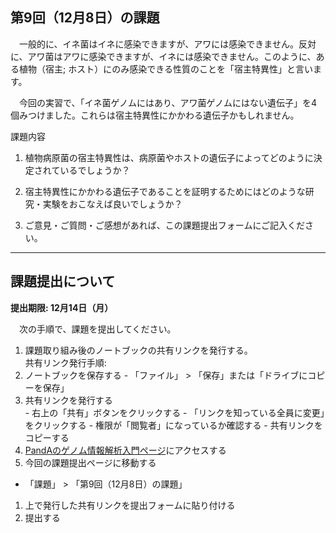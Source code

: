 第9回（12月8日）の課題
---

　一般的に、イネ菌はイネに感染できますが、アワには感染できません。反対に、アワ菌はアワに感染できますが、イネには感染できません。このように、ある植物（宿主; ホスト）にのみ感染できる性質のことを「宿主特異性」と言います。

　今回の実習で、「イネ菌ゲノムにはあり、アワ菌ゲノムにはない遺伝子」を4個みつけました。これらは宿主特異性にかかわる遺伝子かもしれません。

課題内容

1. 植物病原菌の宿主特異性は、病原菌やホストの遺伝子によってどのように決定されているでしょうか？

2. 宿主特異性にかかわる遺伝子であることを証明するためにはどのような研究・実験をおこなえば良いでしょうか？

3. ご意見・ご質問・ご感想があれば、この課題提出フォームにご記入ください。

---
## 課題提出について

**提出期限: 12月14日（月）**

　次の手順で、課題を提出してください。

1. 課題取り組み後のノートブックの共有リンクを発行する。  
  共有リンク発行手順:
  1. ノートブックを保存する
    - 「ファイル」 > 「保存」または「ドライブにコピーを保存」
  1. 共有リンクを発行する  
    - 右上の「共有」ボタンをクリックする
    - 「リンクを知っている全員に変更」をクリックする
    - 権限が「閲覧者」になっているか確認する
    - 共有リンクをコピーする
1. [PandAのゲノム情報解析入門ページ](https://panda.ecs.kyoto-u.ac.jp/portal/site/2020-111-5323-000)にアクセスする
1. 今回の課題提出ページに移動する  
  - 「課題」 > 「第9回（12月8日）の課題」
1. 上で発行した共有リンクを提出フォームに貼り付ける
1. 提出する
